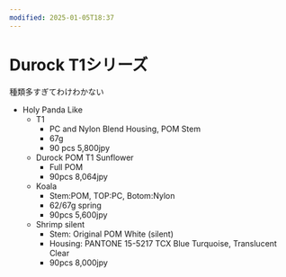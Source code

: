 ```yaml
---
modified: 2025-01-05T18:37
---
```

# Durock T1シリーズ

種類多すぎてわけわかない

- Holy Panda Like
    - T1
        - PC and Nylon Blend Housing, POM Stem
        - 67g
        - 90 pcs 5,800jpy
    - Durock POM T1 Sunflower
        - Full POM
        - 90pcs 8,064jpy
    - Koala
        - Stem:POM, TOP:PC, Botom:Nylon
        - 62/67g spring
        - 90pcs 5,600jpy
    - Shrimp silent
        - Stem: Original POM White (silent)
        - Housing: PANTONE 15-5217 TCX Blue Turquoise, Translucent Clear
        - 90pcs 8,000jpy